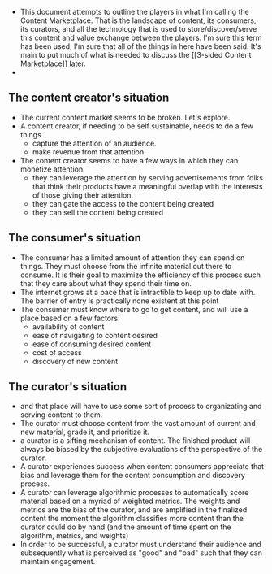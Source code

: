 - This document attempts to outline the players in what I'm calling the Content Marketplace. That is the landscape of content, its consumers, its curators, and all the technology that is used to store/discover/serve this content and value exchange between the players. I'm sure this term has been used, I'm sure that all of the things in here have been said. It's main to put much of what is needed to discuss the [[3-sided Content Marketplace]] later.
-
## The content creator's situation
- The current content market seems to be broken. Let's explore.
- A content creator, if needing to be self sustainable, needs to do a few things
	- capture the attention of an audience.
	- make revenue from that attention.
- The content creator seems to have a few ways in which they can monetize attention.
	- they can leverage the attention by serving advertisements from folks that think their products have  a meaningful overlap with the interests of those giving their attention.
	- they can gate the access to the content being created
	- they can sell the content being created
## The consumer's situation
- The consumer has a limited amount of attention they can spend on things. They must choose from the infinite material out there to consume. It is their goal to maximize the efficiency of this process such that they care about what they spend their time on.
- The internet grows at a pace that is intractible to keep up to date with. The barrier of entry is practically none existent at this point
- The consumer must know where to go to get content, and will use a place based on a few factors:
	- availability of content
	- ease of navigating to content desired
	- ease of consuming desired content
	- cost of access
	- discovery of new content
## The curator's situation
- and that place will have to use some sort of process to organizating and serving content to them.
- The curator must choose content from the vast amount of current and new material, grade it, and prioritize it.
- a curator is a sifting mechanism of content. The finished product will always be biased by the subjective evaluations of the perspective of the curator.
- A curator experiences success when content consumers appreciate that bias and leverage them for the content consumption and discovery process.
- A curator can leverage algorithmic processes to automatically score material based on a myriad of weighted metrics. The weights and metrics are the bias of the curator, and are amplified in the finalized content the moment the algorithm classifies more content than the curator could do by hand (and the amount of time spent on the algorithm, metrics, and weights)
- In order to be successful, a curator must understand their audience and subsequently what is perceived as "good" and "bad" such that they can maintain engagement.